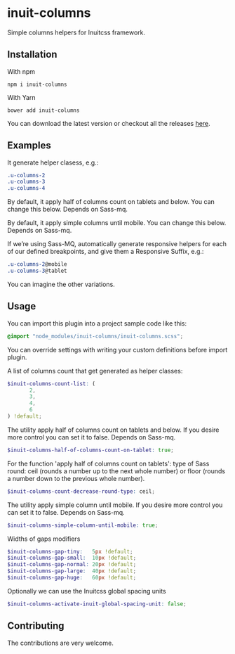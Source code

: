 
# inuit-columns
Simple columns helpers for Inuitcss framework.

## Installation

With npm

```shell
npm i inuit-columns
```

With Yarn

```shell
bower add inuit-columns
```

You can download the latest version or checkout all the releases [here](https://github.com/fcojgodoy/inuit-columns/releases).

## Examples

It generate helper clasess, e.g.:

```sass
.u-columns-2
.u-columns-3
.u-columns-4
```

By default, it apply half of columns count on tablets and below. You
can change this below. Depends on Sass-mq.

By default, it apply simple columns until mobile. You
can change this below. Depends on Sass-mq.

If we’re using Sass-MQ, automatically generate responsive helpers for each of our
defined breakpoints, and give them a Responsive Suffix, e.g.:

```scss
.u-columns-2@mobile
.u-columns-3@tablet
```
You can imagine the other variations.

## Usage

You can import this plugin into a project sample code like this:

```scss
@import "node_modules/inuit-columns/inuit-columns.scss";
```

You can override settings with writing your custom definitions before import plugin.

A list of columns count that get generated as helper classes:

```scss
$inuit-columns-count-list: (
       2,
       3,
       4,
       6
) !default;
```

The utility apply half of columns count on tablets and below. If you desire more
control you can set it to false.
Depends on Sass-mq.

```scss
$inuit-columns-half-of-columns-count-on-tablet: true;
```

For the function 'apply half of columns count on tablets': type of Sass round:
ceil (rounds a number up to the next whole number) or
floor (rounds a number down to the previous whole number).

```scss
$inuit-columns-count-decrease-round-type: ceil;
```

The utility apply simple column until mobile. If you desire more
control you can set it to false.
Depends on Sass-mq.

```scss
$inuit-columns-simple-column-until-mobile: true;
```

Widths of gaps modifiers

```scss
$inuit-columns-gap-tiny:   5px !default;
$inuit-columns-gap-small:  10px !default;
$inuit-columns-gap-normal: 20px !default;
$inuit-columns-gap-large:  40px !default;
$inuit-columns-gap-huge:   60px !default;
```

Optionally we can use the Inuitcss global spacing units

```scss
$inuit-columns-activate-inuit-global-spacing-unit: false;
```

## Contributing

The contributions are very welcome.
